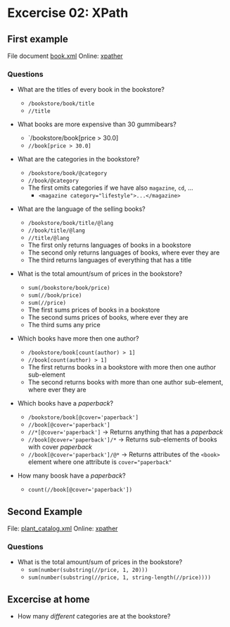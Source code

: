 # Excercise 02: XPath

## First example

File document [book.xml](http://www.w3schools.com/xml/books.xml)
Online: [xpather](http://xpather.com/DsRJjtbg)

### Questions

- What are the titles of every book in the bookstore?
  - `/bookstore/book/title`
  - `//title`

- What books are more expensive than 30 gummibears?
  - `/bookstore/book[price > 30.0]
  - `//book[price > 30.0]`

- What are the categories in the bookstore?
  - `/bookstore/book/@category`
  - `//book/@category`
  - The first omits categories if we have also `magazine`, `cd`, ...
    - `<magazine category="lifestyle">...</magazine>`

- What are the language of the selling books?
  - `/bookstore/book/title/@lang`
  - `//book/title/@lang`
  - `//title/@lang`
  - The first only returns languages of books in a bookstore
  - The second only returns languages of books, where ever they are
  - The third returns languages of everything that has a title

- What is the total amount/sum of prices in the bookstore?
  - `sum(/bookstore/book/price)`
  - `sum(//book/price)`
  - `sum(//price)`
  - The first sums prices of books in a bookstore
  - The second sums prices of books, where ever they are
  - The third sums any price

- Which books have more then one author?
  - `/bookstore/book[count(author) > 1]`
  - `//book[count(author) > 1]`
  - The first returns books in a bookstore with more then one author sub-element
  - The second returns books with more than one author sub-element, where ever they are

- Which books have a _paperback_?
  - `/bookstore/book[@cover='paperback']`
  - `//book[@cover='paperback']`
  - `//*[@cover='paperback']` -> Returns anything that has a _paperback_
  - `//book[@cover='paperback']/*` -> Returns sub-elements of books with cover
    _paperback_
  - `//book[@cover='paperback']/@*` -> Returns attributes of the `<book>`
    element where one attribute is `cover="paperback"`

- How many boosk have a _paperback_?
  - `count(//book[@cover='paperback'])`

## Second Example

File: [plant_catalog.xml](http://www.w3schools.com/xml/plant_catalog.xml)
Online: [xpather](http://xpather.com/cjMhNPFX)

### Questions

- What is the total amount/sum of prices in the bookstore?
  - `sum(number(substring(//price, 1, 20)))`
  - `sum(number(substring(//price, 1, string-length(//price))))`

## Excercise at home

- How many _different_ categories are at the bookstore?
